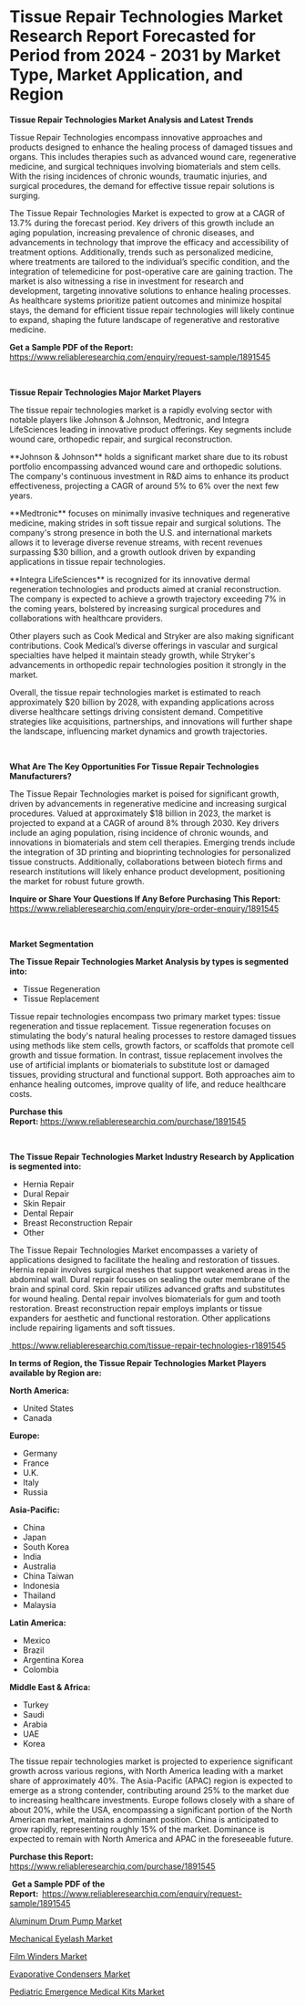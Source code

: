 <p><h1>Tissue Repair Technologies Market Research Report Forecasted for Period from 2024 -  2031 by Market Type, Market Application, and Region</h1></p><p><strong>Tissue Repair Technologies Market Analysis and Latest Trends</strong></p>
<p><p>Tissue Repair Technologies encompass innovative approaches and products designed to enhance the healing process of damaged tissues and organs. This includes therapies such as advanced wound care, regenerative medicine, and surgical techniques involving biomaterials and stem cells. With the rising incidences of chronic wounds, traumatic injuries, and surgical procedures, the demand for effective tissue repair solutions is surging.</p><p>The Tissue Repair Technologies Market is expected to grow at a CAGR of 13.7% during the forecast period. Key drivers of this growth include an aging population, increasing prevalence of chronic diseases, and advancements in technology that improve the efficacy and accessibility of treatment options. Additionally, trends such as personalized medicine, where treatments are tailored to the individual’s specific condition, and the integration of telemedicine for post-operative care are gaining traction. The market is also witnessing a rise in investment for research and development, targeting innovative solutions to enhance healing processes. As healthcare systems prioritize patient outcomes and minimize hospital stays, the demand for efficient tissue repair technologies will likely continue to expand, shaping the future landscape of regenerative and restorative medicine.</p></p>
<p><strong>Get a Sample PDF of the Report:&nbsp;</strong> <a href="https://www.reliableresearchiq.com/enquiry/request-sample/1891545?utm_campaign=103&utm_medium=2&utm_source=Github&utm_content=ia&utm_term=24102024&utm_id=tissue-repair-technologies">https://www.reliableresearchiq.com/enquiry/request-sample/1891545</a></p>
<p>&nbsp;</p>
<p><strong>Tissue Repair Technologies Major Market Players</strong></p>
<p><p>The tissue repair technologies market is a rapidly evolving sector with notable players like Johnson & Johnson, Medtronic, and Integra LifeSciences leading in innovative product offerings. Key segments include wound care, orthopedic repair, and surgical reconstruction.</p><p>**Johnson & Johnson** holds a significant market share due to its robust portfolio encompassing advanced wound care and orthopedic solutions. The company's continuous investment in R&D aims to enhance its product effectiveness, projecting a CAGR of around 5% to 6% over the next few years.</p><p>**Medtronic** focuses on minimally invasive techniques and regenerative medicine, making strides in soft tissue repair and surgical solutions. The company's strong presence in both the U.S. and international markets allows it to leverage diverse revenue streams, with recent revenues surpassing $30 billion, and a growth outlook driven by expanding applications in tissue repair technologies.</p><p>**Integra LifeSciences** is recognized for its innovative dermal regeneration technologies and products aimed at cranial reconstruction. The company is expected to achieve a growth trajectory exceeding 7% in the coming years, bolstered by increasing surgical procedures and collaborations with healthcare providers.</p><p>Other players such as Cook Medical and Stryker are also making significant contributions. Cook Medical’s diverse offerings in vascular and surgical specialties have helped it maintain steady growth, while Stryker's advancements in orthopedic repair technologies position it strongly in the market.</p><p>Overall, the tissue repair technologies market is estimated to reach approximately $20 billion by 2028, with expanding applications across diverse healthcare settings driving consistent demand. Competitive strategies like acquisitions, partnerships, and innovations will further shape the landscape, influencing market dynamics and growth trajectories.</p></p>
<p>&nbsp;</p>
<p><strong>What Are The Key Opportunities For Tissue Repair Technologies Manufacturers?</strong></p>
<p><p>The Tissue Repair Technologies market is poised for significant growth, driven by advancements in regenerative medicine and increasing surgical procedures. Valued at approximately $18 billion in 2023, the market is projected to expand at a CAGR of around 8% through 2030. Key drivers include an aging population, rising incidence of chronic wounds, and innovations in biomaterials and stem cell therapies. Emerging trends include the integration of 3D printing and bioprinting technologies for personalized tissue constructs. Additionally, collaborations between biotech firms and research institutions will likely enhance product development, positioning the market for robust future growth.</p></p>
<p><strong>Inquire or Share Your Questions If Any Before Purchasing This Report:</strong> <a href="https://www.reliableresearchiq.com/enquiry/pre-order-enquiry/1891545?utm_campaign=103&utm_medium=2&utm_source=Github&utm_content=ia&utm_term=24102024&utm_id=tissue-repair-technologies">https://www.reliableresearchiq.com/enquiry/pre-order-enquiry/1891545</a></p>
<p>&nbsp;</p>
<p><strong>Market Segmentation</strong></p>
<p><strong>The Tissue Repair Technologies Market Analysis by types is segmented into:</strong></p>
<p><ul><li>Tissue Regeneration</li><li>Tissue Replacement</li></ul></p>
<p><p>Tissue repair technologies encompass two primary market types: tissue regeneration and tissue replacement. Tissue regeneration focuses on stimulating the body's natural healing processes to restore damaged tissues using methods like stem cells, growth factors, or scaffolds that promote cell growth and tissue formation. In contrast, tissue replacement involves the use of artificial implants or biomaterials to substitute lost or damaged tissues, providing structural and functional support. Both approaches aim to enhance healing outcomes, improve quality of life, and reduce healthcare costs.</p></p>
<p><strong>Purchase this Report:&nbsp;</strong><a href="https://www.reliableresearchiq.com/purchase/1891545?utm_campaign=103&utm_medium=2&utm_source=Github&utm_content=ia&utm_term=24102024&utm_id=tissue-repair-technologies">https://www.reliableresearchiq.com/purchase/1891545</a></p>
<p>&nbsp;</p>
<p><strong>The Tissue Repair Technologies Market Industry Research by Application is segmented into:</strong></p>
<p><ul><li>Hernia Repair</li><li>Dural Repair</li><li>Skin Repair</li><li>Dental Repair</li><li>Breast Reconstruction Repair</li><li>Other</li></ul></p>
<p><p>The Tissue Repair Technologies Market encompasses a variety of applications designed to facilitate the healing and restoration of tissues. Hernia repair involves surgical meshes that support weakened areas in the abdominal wall. Dural repair focuses on sealing the outer membrane of the brain and spinal cord. Skin repair utilizes advanced grafts and substitutes for wound healing. Dental repair involves biomaterials for gum and tooth restoration. Breast reconstruction repair employs implants or tissue expanders for aesthetic and functional restoration. Other applications include repairing ligaments and soft tissues.</p></p>
<p><a href="https://www.reliableresearchiq.com/tissue-repair-technologies-r1891545?utm_campaign=103&utm_medium=2&utm_source=Github&utm_content=ia&utm_term=24102024&utm_id=tissue-repair-technologies">&nbsp;https://www.reliableresearchiq.com/tissue-repair-technologies-r1891545</a></p>
<p><strong>In terms of Region, the Tissue Repair Technologies Market Players available by Region are:</strong></p>
<p>
    <p> <strong> North America: </strong>
        <ul>
            <li>United States</li>
            <li>Canada</li>
        </ul>
        </p> 
    <p> <strong> Europe: </strong>
        <ul>
            <li>Germany</li>
            <li>France</li>
            <li>U.K.</li>
            <li>Italy</li>
            <li>Russia</li>
        </ul>
        </p> 
    <p> <strong> Asia-Pacific: </strong>
        <ul>
            <li>China</li>
            <li>Japan</li>
            <li>South Korea</li>
            <li>India</li>
            <li>Australia</li>
            <li>China Taiwan</li>
            <li>Indonesia</li>
            <li>Thailand</li>
            <li>Malaysia</li>
        </ul>
        </p> 
    <p> <strong> Latin America: </strong>
        <ul>
            <li>Mexico</li>
            <li>Brazil</li>
            <li>Argentina Korea</li>
            <li>Colombia</li>
        </ul>
        </p> 
    <p> <strong> Middle East & Africa: </strong>
        <ul>
            <li>Turkey</li>
            <li>Saudi</li>
            <li>Arabia</li>
            <li>UAE</li>
            <li>Korea</li>
        </ul>
    </p>
    </p>
<p><p>The tissue repair technologies market is projected to experience significant growth across various regions, with North America leading with a market share of approximately 40%. The Asia-Pacific (APAC) region is expected to emerge as a strong contender, contributing around 25% to the market due to increasing healthcare investments. Europe follows closely with a share of about 20%, while the USA, encompassing a significant portion of the North American market, maintains a dominant position. China is anticipated to grow rapidly, representing roughly 15% of the market. Dominance is expected to remain with North America and APAC in the foreseeable future.</p></p>
<p><strong>Purchase this Report: </strong><a href="https://www.reliableresearchiq.com/purchase/1891545?utm_campaign=103&utm_medium=2&utm_source=Github&utm_content=ia&utm_term=24102024&utm_id=tissue-repair-technologies">https://www.reliableresearchiq.com/purchase/1891545</a></p>
<p>&nbsp;<strong>Get a Sample PDF of the Report:&nbsp;&nbsp;</strong><a href="https://www.reliableresearchiq.com/enquiry/request-sample/1891545?utm_campaign=103&utm_medium=2&utm_source=Github&utm_content=ia&utm_term=24102024&utm_id=tissue-repair-technologies">https://www.reliableresearchiq.com/enquiry/request-sample/1891545</a></p>
<p><strong></strong></p>
<p><p><a href="https://github.com/diedrer4btm/Market-Research-Report-List-1/blob/main/aluminum-drum-pump-market.md?utm_campaign=103&utm_medium=2&utm_source=Github&utm_content=ia&utm_term=24102024&utm_id=tissue-repair-technologies">Aluminum Drum Pump Market</a></p><p><a href="https://github.com/brookiqhurne/Market-Research-Report-List-1/blob/main/mechanical-eyelash-market.md?utm_campaign=103&utm_medium=2&utm_source=Github&utm_content=ia&utm_term=24102024&utm_id=tissue-repair-technologies">Mechanical Eyelash Market</a></p><p><a href="https://issuu.com/reportprime-2/docs/film-winders-market-size-2030.pptx_eed2405edc19ee?utm_campaign=103&utm_medium=2&utm_source=Github&utm_content=ia&utm_term=24102024&utm_id=tissue-repair-technologies">Film Winders Market</a></p><p><a href="https://issuu.com/reportprime-2/docs/evaporative-condensers-market-size-_6b5660752c9e8c?utm_campaign=103&utm_medium=2&utm_source=Github&utm_content=ia&utm_term=24102024&utm_id=tissue-repair-technologies">Evaporative Condensers Market</a></p><p><a href="https://www.linkedin.com/pulse/global-pediatric-emergence-medical-kits-market-exploring-ofpof?utm_campaign=103&utm_medium=2&utm_source=Github&utm_content=ia&utm_term=24102024&utm_id=tissue-repair-technologies">Pediatric Emergence Medical Kits Market</a></p></p>